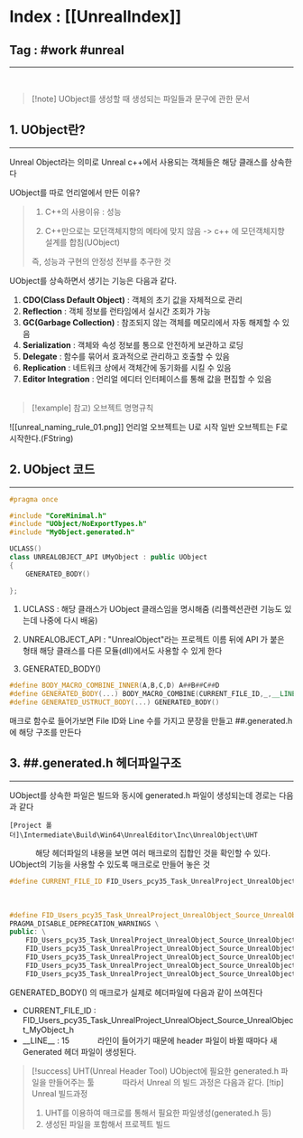 # Index : [[UnrealIndex]]
## Tag : #work #unreal
---
   
> [!note] UObject를 생성할 때 생성되는 파일들과 문구에 관한 문서
   
## 1. UObject란?
---
Unreal Object라는 의미로 Unreal c++에서 사용되는 객체들은 해당 클래스를 상속한다

UObject를 따로 언리얼에서 만든 이유?
> 1. C++의 사용이유 : 성능
> 
> 2. C++만으로는 모던객체지향의 메타에 맞지 않음
> 	-> c++ 에 모던객체지향 설계를 합침(UObject)
> 
> 즉, 성능과 구현의 안정성 전부를 추구한 것

UObject를 상속하면서 생기는 기능은 다음과 같다.
1.  **CDO(Class Default Object)** : 객체의 초기 값을 자체적으로 관리
2.  **Reflection** : 객체 정보를 런타임에서 실시간 조회가 가능
3.  **GC(Garbage Collection)** : 참조되지 않는 객체를 메모리에서 자동 해제할 수 있음
4.  **Serialization** : 객체와 속성 정보를 통으로 안전하게 보관하고 로딩
5.  **Delegate** : 함수를 묶어서 효과적으로 관리하고 호출할 수 있음
6.  **Replication** : 네트워크 상에서 객체간에 동기화를 시킬 수 있음
7.  **Editor Integration** : 언리얼 에디터 인터페이스를 통해 값을 편집할 수 있음
   

> [!example] 참고) 오브젝트 명명규칙

![[unreal_naming_rule_01.png]]
언리얼 오브젝트는 U로 시작
일반 오브젝트는 F로 시작한다.(FString)
   

## 2. UObject 코드
---
```cpp
#pragma once

#include "CoreMinimal.h"
#include "UObject/NoExportTypes.h"
#include "MyObject.generated.h"

UCLASS()
class UNREALOBJECT_API UMyObject : public UObject
{
	GENERATED_BODY()
	
};
```
1. UCLASS : 해당 클래스가 UObject 클래스임을 명시해줌 (리플렉션관련 기능도 있는데 나중에 다시 배움)
2. UNREALOBJECT_API : "UnrealObject"라는 프로젝트 이름 뒤에 API 가 붙은 형태
	해당 클래스를 다른 모듈(dll)에서도 사용할 수 있게 한다

3. GENERATED_BODY()
```cpp
#define BODY_MACRO_COMBINE_INNER(A,B,C,D) A##B##C##D
#define GENERATED_BODY(...) BODY_MACRO_COMBINE(CURRENT_FILE_ID,_,__LINE__,_GENERATED_BODY);
#define GENERATED_USTRUCT_BODY(...) GENERATED_BODY()
```
매크로 함수로 들어가보면
File ID와 Line 수를 가지고 문장을 만들고 
##.generated.h 에 해당 구조를 만든다

## 3. \##.generated.h 헤더파일구조
---
UObject를 상속한 파일은 빌드와 동시에 generated.h 파일이 생성되는데 경로는 다음과 같다
```
[Project 폴더]\Intermediate\Build\Win64\UnrealEditor\Inc\UnrealObject\UHT
```
   
해당 헤더파일의 내용을 보면 여러 매크로의 집합인 것을 확인할 수 있다.
UObject의 기능을 사용할 수 있도록 매크로로 만들어 놓은 것
   
```cpp
#define CURRENT_FILE_ID FID_Users_pcy35_Task_UnrealProject_UnrealObject_Source_UnrealObject_MyObject_h
```
   
```cpp
#define FID_Users_pcy35_Task_UnrealProject_UnrealObject_Source_UnrealObject_MyObject_h_15_GENERATED_BODY \
PRAGMA_DISABLE_DEPRECATION_WARNINGS \
public: \
	FID_Users_pcy35_Task_UnrealProject_UnrealObject_Source_UnrealObject_MyObject_h_15_SPARSE_DATA \
	FID_Users_pcy35_Task_UnrealProject_UnrealObject_Source_UnrealObject_MyObject_h_15_RPC_WRAPPERS_NO_PURE_DECLS \
	FID_Users_pcy35_Task_UnrealProject_UnrealObject_Source_UnrealObject_MyObject_h_15_ACCESSORS \
	FID_Users_pcy35_Task_UnrealProject_UnrealObject_Source_UnrealObject_MyObject_h_15_INCLASS_NO_PURE_DECLS \
	FID_Users_pcy35_Task_UnrealProject_UnrealObject_Source_UnrealObject_MyObject_h_15_ENHANCED_CONSTRUCTORS \
```
GENERATED_BODY() 의 매크로가 실제로 헤더파일에 다음과 같이 쓰여진다
* CURRENT_FILE_ID : FID_Users_pcy35_Task_UnrealProject_UnrealObject_Source_UnrealObject_MyObject_h
* \_\_LINE__ : 15
   
라인이 들어가기 때문에 header 파일이 바뀔 때마다 새 Generated 헤더 파일이 생성된다.
> [!success] UHT(Unreal Header Tool)
> UObject에 필요한 generated.h 파일을 만들어주는 툴
   
따라서 Unreal 의 빌드 과정은 다음과 같다.
> [!tip] Unreal 빌드과정
> 1. UHT를 이용하여 매크로를 통해서 필요한 파일생성(generated.h 등)
> 2. 생성된 파일을 포함해서 프로젝트 빌드




